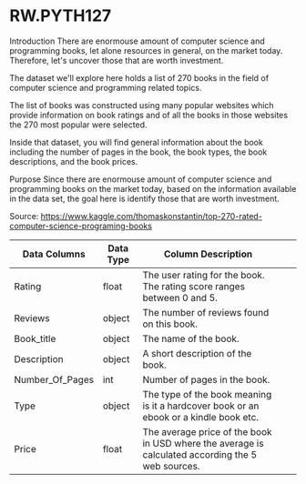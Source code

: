 # RW.PYTH127
Introduction
There are enormouse amount of computer science and programming books, let alone resources in general, on the market today. Therefore, let's uncover those that are worth investment.

The dataset we'll explore here holds a list of 270 books in the field of computer science and programming related topics.

The list of books was constructed using many popular websites which provide information on book ratings and of all the books in those websites the 270 most popular were selected.

Inside that dataset, you will find general information about the book including the number of pages in the book, the book types, the book descriptions, and the book prices.

Purpose
Since there are enormouse amount of computer science and programming books on the market today, based on the information available in the data set, the goal here is identify those that are worth investment.

Source: https://www.kaggle.com/thomaskonstantin/top-270-rated-computer-science-programing-books


| Data Columns    | Data Type | Column Description                                                                                |   |   |
|-----------------|-----------|---------------------------------------------------------------------------------------------------|---|---|
| Rating          | float     | The user rating for the book. The rating score ranges between 0 and 5.                            |   |   |
| Reviews         | object    | The number of reviews found on this book.                                                         |   |   |
| Book_title      | object    | The name of the book.                                                                             |   |   |
| Description     | object    | A short description of the book.                                                                  |   |   |
| Number_Of_Pages | int       | Number of pages in the book.                                                                      |   |   |
| Type            | object    | The type of the book meaning is it a hardcover book or an ebook or a kindle book etc.             |   |   |
| Price           | float     | The average price of the book in USD where the average is calculated according the 5 web sources. |   |   |
